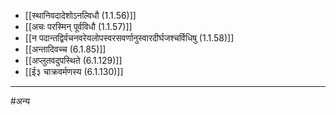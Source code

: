 - [[स्थानिवदादेशोऽनल्विधौ (1.1.56)]]
- [[अचः परस्मिन् पूर्वविधौ (1.1.57)]]
- [[न पदान्तद्विर्वचनवरेयलोपस्वरसवर्णानुस्वारदीर्घजश्चर्विधिषु (1.1.58)]]
- [[अन्तादिवच्च (6.1.85)]]
- [[अप्लुतवदुपस्थिते (6.1.129)]]
- [[ई३ चाक्रवर्मणस्य (6.1.130)]]

---

#अन्य